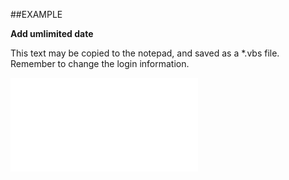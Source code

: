 

##EXAMPLE

**Add umlimited date**

This text may be copied to the notepad, and saved as a *.vbs file. Remember to change the login information.

![](../../Examples/vbs/SOCriterionValues.AddUnlimitedDate.vbs.txt)





